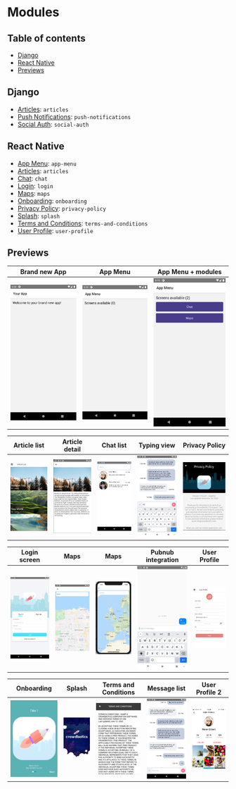 # Modules

## Table of contents

- [Django](#django)
- [React Native](#react-native)
- [Previews](#previews)

## Django

- [Articles](modules/django/articles): `articles`
- [Push Notifications](modules/django/push-notifications): `push-notifications`
- [Social Auth](modules/django/social-auth): `social-auth`

## React Native

- [App Menu](modules/react-native/app-menu): `app-menu`
- [Articles](modules/react-native/articles): `articles`
- [Chat](modules/react-native/chat): `chat`
- [Login](modules/react-native/login): `login`
- [Maps](modules/react-native/maps): `maps`
- [Onboarding](modules/react-native/onboarding): `onboarding`
- [Privacy Policy](modules/react-native/privacy-policy): `privacy-policy`
- [Splash](modules/react-native/splash): `splash`
- [Terms and Conditions](modules/react-native/terms-and-conditions): `terms-and-conditions`
- [User Profile](modules/react-native/user-profile): `user-profile`

## Previews

| Brand new App                     | App Menu                         | App Menu + modules                                  |
| --------------------------------- | -------------------------------- | --------------------------------------------------- |
| ![brandnew](preview/brandnew.png) | ![App Menu](preview/appmenu.png) | ![App Menu and Modules](preview/appmenumodules.png) |

| Article list                      | Article detail                  | Chat list                       | Typing view                      | Privacy Policy                                |
| --------------------------------- | ------------------------------- | ------------------------------- | -------------------------------- | --------------------------------------------- |
| ![Articles](preview/articles.png) | ![Article](preview/article.png) | ![Chat list](preview/chat4.png) | ![Typing view](preview/chat.png) | ![Privacy Policy](preview/privacy-policy.png) |

| Login screen                       | Maps                      | Maps                         | Pubnub integration                       | User Profile                              |
| ---------------------------------- | ------------------------- | ---------------------------- | ---------------------------------------- | ----------------------------------------- |
| ![Login screen](preview/login.png) | ![Maps](preview/maps.png) | ![Maps 2](preview/maps2.png) | ![Pubnub integration](preview/chat3.png) | ![User Profile](preview/user-profile.png) |

| Onboarding                            | Splash                      | Terms and Conditions                       | Message list                       | User Profile 2                               |
| ------------------------------------- | --------------------------- | ------------------------------------------ | ---------------------------------- | -------------------------------------------- |
| ![Onboarding](preview/onboarding.png) | ![Maps](preview/splash.png) | ![Terms and Conditions](preview/terms.png) | ![Message List](preview/chat2.png) | ![User Profile 2](preview/user-profile2.png) |
